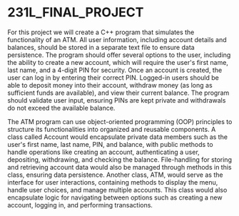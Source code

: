 # 231L_FINAL_PROJECT

For this project we will create a C++ program that simulates the functionality of an ATM. All user information, including account details and balances, should be stored in a separate text file to ensure data persistence. The program should offer several options to the user, including the ability to create a new account, which will require the user's first name, last name, and a 4-digit PIN for security. Once an account is created, the user can log in by entering their correct PIN. Logged-in users should be able to deposit money into their account, withdraw money (as long as sufficient funds are available), and view their current balance. The program should validate user input, ensuring PINs are kept private and withdrawals do not exceed the available balance. 

The ATM program can use object-oriented programming (OOP) principles to structure its functionalities into organized and reusable components. A class called Account would encapsulate private data members such as the user's first name, last name, PIN, and balance, with public methods to handle operations like creating an account, authenticating a user, depositing, withdrawing, and checking the balance. File-handling for storing and retrieving account data would also be managed through methods in this class, ensuring data persistence. Another class, ATM, would serve as the interface for user interactions, containing methods to display the menu, handle user choices, and manage multiple accounts. This class would also encapsulate logic for navigating between options such as creating a new account, logging in, and performing transactions. 
